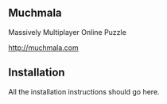 Muchmala
--------

Massively Multiplayer Online Puzzle

http://muchmala.com

Installation
------------

All the installation instructions should go here.
